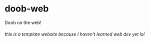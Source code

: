 # doob-web
Doob on the web!

###### this is a template website because I haven't learned web dev yet lol
